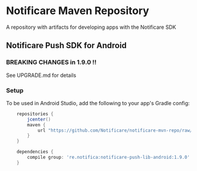 # Notificare Maven Repository

A repository with artifacts for developing apps with the Notificare SDK

## Notificare Push SDK for Android

### BREAKING CHANGES in 1.9.0 !!

See UPGRADE.md for details

### Setup

To be used in Android Studio, add the following to your app's Gradle config:

```groovy
    repositories {
        jcenter()
        maven {
            url "https://github.com/Notificare/notificare-mvn-repo/raw/master/releases"
        }
    }

    dependencies {
        compile group: 're.notifica:notificare-push-lib-android:1.9.0'
    }
```

